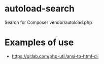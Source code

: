 # autoload-search

Search for Composer vendor/autoload.php

# Examples of use
* https://gitlab.com/php-util/ansi-to-html-cli